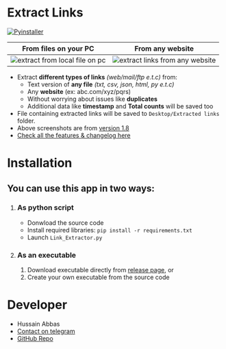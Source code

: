 # Extract Links
[![Pyinstaller](https://github.com/sayyid5416/Links-Extractor/actions/workflows/pyinstaller.yml/badge.svg)](https://github.com/sayyid5416/Links-Extractor/actions/workflows/pyinstaller.yml)

From files on your PC             |  From any website
:-------------------------:|:-------------------------:
![extract from local file on pc](https://user-images.githubusercontent.com/78584556/110972904-8b3dc380-8382-11eb-8ea4-77f08a9e3fe7.png) | ![extract links from any website](https://user-images.githubusercontent.com/78584556/110972925-9395fe80-8382-11eb-8427-de5fe551621b.png)

- Extract **different types of links** *(web/mail/ftp e.t.c)* from:
  - Text version of **any file** *(txt, csv, json, html, py e.t.c)* 
  - Any **website** (ex: abc.com/xyz/pqrs)
  - Without worrying about issues like **duplicates**
  - Additional data like **timestamp** and **Total counts** will be saved too
- File containing extracted links will be saved to `Desktop/Extracted links` folder.
- Above screenshots are from [version 1.8](https://github.com/sayyid5416/Extract_Links/releases/tag/v1.8)
- [Check all the features & changelog here](https://github.com/sayyid5416/Extract_Links/releases)

# Installation
## You can use this app in two ways:
  1. ### As python script
     - Donwload the source code
     - Install required libraries: `pip install -r requirements.txt`
     - Launch `Link_Extractor.py`
  2. ### As an executable
     1. Download executable directly from [release page](https://github.com/sayyid5416/Links-Extractor/releases), or
     2. Create your own executable from the source code


# Developer
- Hussain Abbas
- [Contact on telegram](https://t.me/sayyid5416)
- [GitHub Repo](https://github.com/sayyid5416/Extract_Links)
